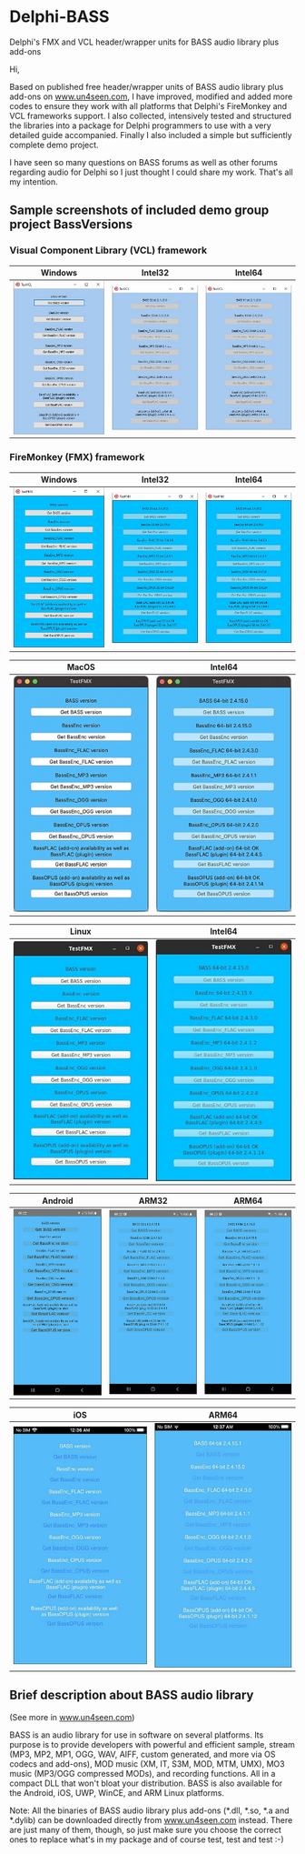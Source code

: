 ﻿# Delphi-BASS
Delphi's FMX and VCL header/wrapper units for BASS audio library plus add-ons

Hi,

Based on published free header/wrapper units of BASS audio library plus add-ons on www.un4seen.com, I have improved, modified and added more codes to ensure they work with all platforms that Delphi's FireMonkey and VCL frameworks support. I also collected, intensively tested and structured the libraries into a package for Delphi programmers to use with a very detailed guide accompanied. Finally I also included a simple but sufficiently complete demo project.

I have seen so many questions on BASS forums as well as other forums regarding audio for Delphi so I just thought I could share my work. That's all my intention.

## Sample screenshots of included demo group project BassVersions

### **Visual Component Library (VCL) framework**

|Windows|Intel32|Intel64|
|--|--|--|
|![VCL-Windows](https://github.com/TDDung/Delphi-BASS/blob/main/Screenshots/VCL/Windows.jpg)|![VCL-Windows32](https://github.com/TDDung/Delphi-BASS/blob/main/Screenshots/VCL/Windows32.jpg)|![VCL-Windows64](https://github.com/TDDung/Delphi-BASS/blob/main/Screenshots/VCL/Windows64.jpg)|

### **FireMonkey (FMX) framework**

|Windows|Intel32|Intel64|
|--|--|--|
|![FMX-Windows](https://github.com/TDDung/Delphi-BASS/blob/main/Screenshots/FMX/Windows.jpg)|![FMX-Windows32](https://github.com/TDDung/Delphi-BASS/blob/main/Screenshots/FMX/Windows32.jpg)|![FMX-Windows64](https://github.com/TDDung/Delphi-BASS/blob/main/Screenshots/FMX/Windows64.jpg)|

|MacOS|Intel64|
|--|--|
|![FMX-MacOS](https://github.com/TDDung/Delphi-BASS/blob/main/Screenshots/FMX/MacOS.jpg)|![FMX-MacOS64](https://github.com/TDDung/Delphi-BASS/blob/main/Screenshots/FMX/MacOS64.jpg)|

|Linux|Intel64|
|--|--|
|![FMX-Linux](https://github.com/TDDung/Delphi-BASS/blob/main/Screenshots/FMX/Linux.jpg)|![FMX-Linux64](https://github.com/TDDung/Delphi-BASS/blob/main/Screenshots/FMX/Linux64.jpg)|

|Android|ARM32|ARM64|
|--|--|--|
|![FMX-Android](https://github.com/TDDung/Delphi-BASS/blob/main/Screenshots/FMX/Android.jpg)|![FMX-Android32](https://github.com/TDDung/Delphi-BASS/blob/main/Screenshots/FMX/Android32.jpg)|![FMX-Android64](https://github.com/TDDung/Delphi-BASS/blob/main/Screenshots/FMX/Android64.jpg)|

|iOS|ARM64|
|--|--|
|![FMX-iOS](https://github.com/TDDung/Delphi-BASS/blob/main/Screenshots/FMX/iOS.jpg)|![FMX-iOS64](https://github.com/TDDung/Delphi-BASS/blob/main/Screenshots/FMX/iOS64.jpg)|

Brief description about BASS audio library
------------------------------------------
(See more in www.un4seen.com)

BASS is an audio library for use in software on several platforms. Its purpose is to provide developers with powerful and efficient sample, stream (MP3, MP2, MP1, OGG, WAV, AIFF, custom generated, and more via OS codecs and add-ons), MOD music (XM, IT, S3M, MOD, MTM, UMX), MO3 music (MP3/OGG compressed MODs), and recording functions. All in a compact DLL that won't bloat your distribution.
BASS is also available for the Android, iOS, UWP, WinCE, and ARM Linux platforms.

Note: All the binaries of BASS audio library plus add-ons (*.dll, *.so, *.a and *.dylib) can be downloaded directly from www.un4seen.com instead. There are just many of them, though, so just make sure you choose the correct ones to replace what's in my package and of course test, test and test :-)

